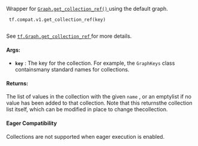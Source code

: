 Wrapper for [ `Graph.get_collection_ref()` ](/api_docs/python/tf/Graph#get_collection_ref) using the default graph.

```
 tf.compat.v1.get_collection_ref(key)
 
```

See [ `tf.Graph.get_collection_ref` ](https://tensorflow.google.cn/api_docs/python/tf/Graph#get_collection_ref)for more details.

#### Args:
- **`key`** : The key for the collection. For example, the  `GraphKeys`  class containsmany standard names for collections.


#### Returns:
The list of values in the collection with the given  `name` , or an emptylist if no value has been added to that collection.  Note that this returnsthe collection list itself, which can be modified in place to change thecollection.

#### Eager Compatibility
Collections are not supported when eager execution is enabled.

